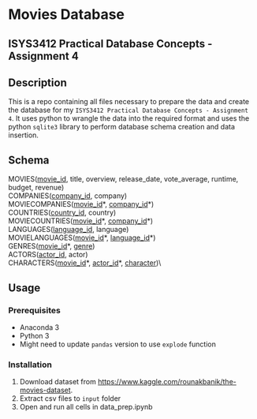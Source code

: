 # Movies Database
## ISYS3412 Practical Database Concepts - Assignment 4

## Description
This is a repo containing all files necessary to prepare the data and create the database for my `ISYS3412 Practical Database Concepts - Assignment 4`. It uses python to wrangle the data into the required format and uses the python `sqlite3` library to perform database schema creation and data insertion.

## Schema
MOVIES(<ins>movie_id</ins>, title, overview, release_date, vote_average, runtime, budget, revenue)\
COMPANIES(<ins>company_id</ins>, company)\
MOVIECOMPANIES(<ins>movie_id</ins>\*, <ins>company_id</ins>\*)\
COUNTRIES(<ins>country_id</ins>, country)\
MOVIECOUNTRIES(<ins>movie_id</ins>\*, <ins>company_id</ins>\*)\
LANGUAGES(<ins>language_id</ins>, language)\
MOVIELANGUAGES(<ins>movie_id</ins>\*, <ins>language_id</ins>\*)\
GENRES(<ins>movie_id</ins>\*, <ins>genre</ins>)\
ACTORS(<ins>actor_id</ins>, actor)\
CHARACTERS(<ins>movie_id</ins>\*, <ins>actor_id</ins>\*, <ins>character</ins>)\

## Usage
### Prerequisites
* Anaconda 3
* Python 3
* Might need to update `pandas` version to use `explode` function

### Installation
1. Download dataset from https://www.kaggle.com/rounakbanik/the-movies-dataset. 
2. Extract csv files to `input` folder
3. Open and run all cells in data_prep.ipynb
